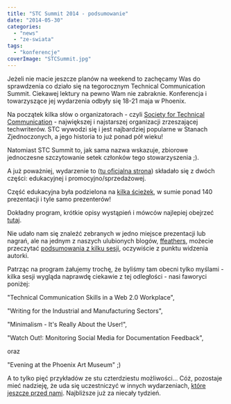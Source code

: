 ```yaml
---
title: "STC Summit 2014 - podsumowanie"
date: "2014-05-30"
categories: 
  - "news"
  - "ze-swiata"
tags: 
  - "konferencje"
coverImage: "STCSummit.jpg"
---
```


Jeżeli nie macie jeszcze planów na weekend to zachęcamy Was do sprawdzenia co działo się na tegorocznym Technical Communication Summit. Ciekawej lektury na pewno Wam nie zabraknie. Konferencja i towarzyszące jej wydarzenia odbyły się 18-21 maja w Phoenix.

Na początek kilka słów o organizatorach - czyli [Society for Technical Communication](http://stc.org/) - największej i najstarszej organizacji zrzeszającej techwriterów. STC wywodzi się i jest najbardziej popularne w Stanach Zjednoczonych, a jego historia to już ponad pół wieku!

Natomiast STC Summit to, jak sama nazwa wskazuje, zbiorowe jednoczesne szczytowanie setek członków tego stowarzyszenia ;).

A już poważniej, wydarzenie to ([tu oficjalna strona](http://summit.stc.org/)) składało się z dwóch części: edukacyjnej i promocyjno/sprzedażowej.

Część edukacyjna była podzielona na [kilka ścieżek](http://summit.stc.org/track-descriptions/), w sumie ponad 140 prezentacji i tyle samo prezenterów!

Dokładny program, krótkie opisy wystąpień i mówców najlepiej obejrzeć [tutaj](http://lanyrd.com/2014/society-for-technical-communication/).

Nie udało nam się znaleźć zebranych w jedno miejsce prezentacji lub nagrań, ale na jednym z naszych ulubionych blogów, [ffeathers](http://ffeathers.wordpress.com/), możecie przeczytać [podsumowania z kilku sesji](http://ffeathers.wordpress.com/2014/05/22/stc-summit-2014-wrapup-stc14/), oczywiście z punktu widzenia autorki.

Patrząc na program żałujemy trochę, że byliśmy tam obecni tylko myślami - kilka sesji wygląda naprawdę ciekawie z tej odległości - nasi faworyci poniżej:

"Technical Communication Skills in a Web 2.0 Workplace",

"Writing for the Industrial and Manufacturing Sectors",

"Minimalism - It's Really About the User!",

"Watch Out!: Monitoring Social Media for Documentation Feedback",

oraz

"Evening at the Phoenix Art Museum" ;)

A to tylko pięć przykładów ze stu czterdziestu możliwości... Cóż, pozostaje mieć nadzieję, że uda się uczestniczyć w innych wydarzeniach, [które jeszcze przed nami](http://techwriter.pl/konferencje-2014-drugie-polrocze/). Najbliższe już za niecały tydzień.
